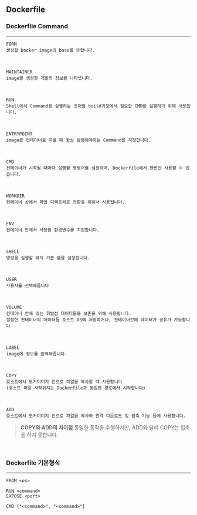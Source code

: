 ## Dockerfile

### Dockerfile Command
---

```
FORM
생성할 Docker image의 base를 뜻합니다.
```

<br>

```
MAINTAINER
image를 생성할 개발의 정보를 나타냅니다.
```

<br>

```
RUN
Shell에서 Command를 실행하는 것처럼 build과정에서 필요한 CMD를 실행하기 위해 사용됩니다.
```

<br>

```
ENTRYPOINT
image를 컨테이너로 띄울 때 항상 실행해야하는 Command를 지정합니다.
```

<br>

```
CMD
컨테이너가 시작될 때마다 실행할 명령어를 설정하며, Dockerfile에서 한번만 사용할 수 있습니다.
```

<br>

```
WORKDIR
컨테이너 상에서 작업 디렉토리로 전환을 위해서 사용됩니다.
```

<br>

```
ENV
컨테이너 안에서 사용할 환경변수를 지정합니다.
```

<br>

```
SHELL
명령을 실행할 떄의 기본 쉘을 설정합니다. 
```

<br>

```
USER
사용자를 선택해줍니다
```

<br>

```
VOLUME
컨테이너 안에 있는 휘발성 데이터들을 보존을 위해 사용됩니다.
설정한 컨테이너의 데이터들 호스트 OS에 저장하거나, 컨테이너간에 데이터가 공유가 가능합니다
```

<br>

```
LABEL
image에 정보를 입력해줍니다.
```

<br>

```
COPY
호스트에서 도커이미지 안으로 파일을 복사할 때 사용합니다
(호스트 파일 시작위치는 Dockerfile과 동일한 경로에서 시작합니다)
```

<br>

```
ADD
호스트에서 도커이미지 안으로 파일을 복사와 원격 다운로드 및 압축 기능 등에 사용합니다.
```
> **COPY와 ADD의 차이점**
동일한 동작을 수행하지만, ADD와 달리 COPY는 압축을 하지 못합니다.

<br>

### Dockerfile 기본형식
---
```
FROM <os>

RUN <command>
EXPOSE <port>

CMD ["<command>", "<command>"]
```